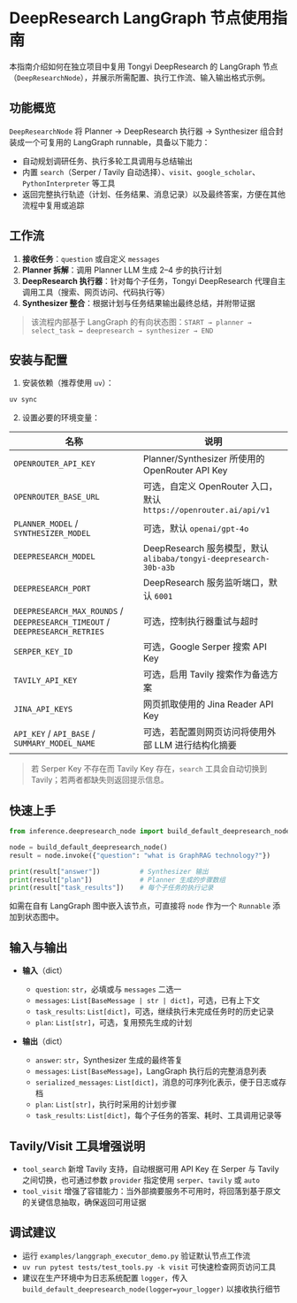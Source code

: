 # DeepResearch LangGraph 节点使用指南

本指南介绍如何在独立项目中复用 Tongyi DeepResearch 的 LangGraph 节点（`DeepResearchNode`），并展示所需配置、执行工作流、输入输出格式示例。

## 功能概览

`DeepResearchNode` 将 Planner → DeepResearch 执行器 → Synthesizer 组合封装成一个可复用的 LangGraph runnable，具备以下能力：

- 自动规划调研任务、执行多轮工具调用与总结输出
- 内置 `search`（Serper / Tavily 自动选择）、`visit`、`google_scholar`、`PythonInterpreter` 等工具
- 返回完整执行轨迹（计划、任务结果、消息记录）以及最终答案，方便在其他流程中复用或追踪

## 工作流

1. **接收任务**：`question` 或自定义 `messages`
2. **Planner 拆解**：调用 Planner LLM 生成 2–4 步的执行计划
3. **DeepResearch 执行器**：针对每个子任务，Tongyi DeepResearch 代理自主调用工具（搜索、网页访问、代码执行等）
4. **Synthesizer 整合**：根据计划与任务结果输出最终总结，并附带证据

> 该流程内部基于 LangGraph 的有向状态图：`START → planner → select_task ↔ deepresearch → synthesizer → END`

## 安装与配置

1. 安装依赖（推荐使用 `uv`）：

```bash
uv sync
```

2. 设置必要的环境变量：

| 名称 | 说明 |
| --- | --- |
| `OPENROUTER_API_KEY` | Planner/Synthesizer 所使用的 OpenRouter API Key |
| `OPENROUTER_BASE_URL` | 可选，自定义 OpenRouter 入口，默认 `https://openrouter.ai/api/v1` |
| `PLANNER_MODEL` / `SYNTHESIZER_MODEL` | 可选，默认 `openai/gpt-4o` |
| `DEEPRESEARCH_MODEL` | DeepResearch 服务模型，默认 `alibaba/tongyi-deepresearch-30b-a3b` |
| `DEEPRESEARCH_PORT` | DeepResearch 服务监听端口，默认 `6001` |
| `DEEPRESEARCH_MAX_ROUNDS` / `DEEPRESEARCH_TIMEOUT` / `DEEPRESEARCH_RETRIES` | 可选，控制执行器重试与超时 |
| `SERPER_KEY_ID` | 可选，Google Serper 搜索 API Key |
| `TAVILY_API_KEY` | 可选，启用 Tavily 搜索作为备选方案 |
| `JINA_API_KEYS` | 网页抓取使用的 Jina Reader API Key |
| `API_KEY` / `API_BASE` / `SUMMARY_MODEL_NAME` | 可选，若配置则网页访问将使用外部 LLM 进行结构化摘要 |

> 若 Serper Key 不存在而 Tavily Key 存在，`search` 工具会自动切换到 Tavily；若两者都缺失则返回提示信息。

## 快速上手

```python
from inference.deepresearch_node import build_default_deepresearch_node

node = build_default_deepresearch_node()
result = node.invoke({"question": "what is GraphRAG technology?"})

print(result["answer"])          # Synthesizer 输出
print(result["plan"])            # Planner 生成的步骤数组
print(result["task_results"])    # 每个子任务的执行记录
```

如需在自有 LangGraph 图中嵌入该节点，可直接将 `node` 作为一个 `Runnable` 添加到状态图中。

## 输入与输出

- **输入**（dict）
  - `question`: `str`，必填或与 `messages` 二选一
  - `messages`: `List[BaseMessage | str | dict]`，可选，已有上下文
  - `task_results`: `List[dict]`，可选，继续执行未完成任务时的历史记录
  - `plan`: `List[str]`，可选，复用预先生成的计划

- **输出**（dict）
  - `answer`: `str`，Synthesizer 生成的最终答复
  - `messages`: `List[BaseMessage]`，LangGraph 执行后的完整消息列表
  - `serialized_messages`: `List[dict]`，消息的可序列化表示，便于日志或存档
  - `plan`: `List[str]`，执行时采用的计划步骤
  - `task_results`: `List[dict]`，每个子任务的答案、耗时、工具调用记录等

## Tavily/Visit 工具增强说明

- `tool_search` 新增 Tavily 支持，自动根据可用 API Key 在 Serper 与 Tavily 之间切换，也可通过参数 `provider` 指定使用 `serper`、`tavily` 或 `auto`
- `tool_visit` 增强了容错能力：当外部摘要服务不可用时，将回落到基于原文的关键信息抽取，确保返回可用证据

## 调试建议

- 运行 `examples/langgraph_executor_demo.py` 验证默认节点工作流
- `uv run pytest tests/test_tools.py -k visit` 可快速检查网页访问工具
- 建议在生产环境中为日志系统配置 `logger`，传入 `build_default_deepresearch_node(logger=your_logger)` 以接收执行细节
